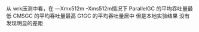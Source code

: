 
从 wrk压测中看，在 —Xmx512m -Xms512m情况下 
ParallelGC 的平均吞吐量最低
CMSGC 的平均吞吐量最高
G1GC 的平均吞吐量居中
但是本地实验结果 没有发现明显的差距